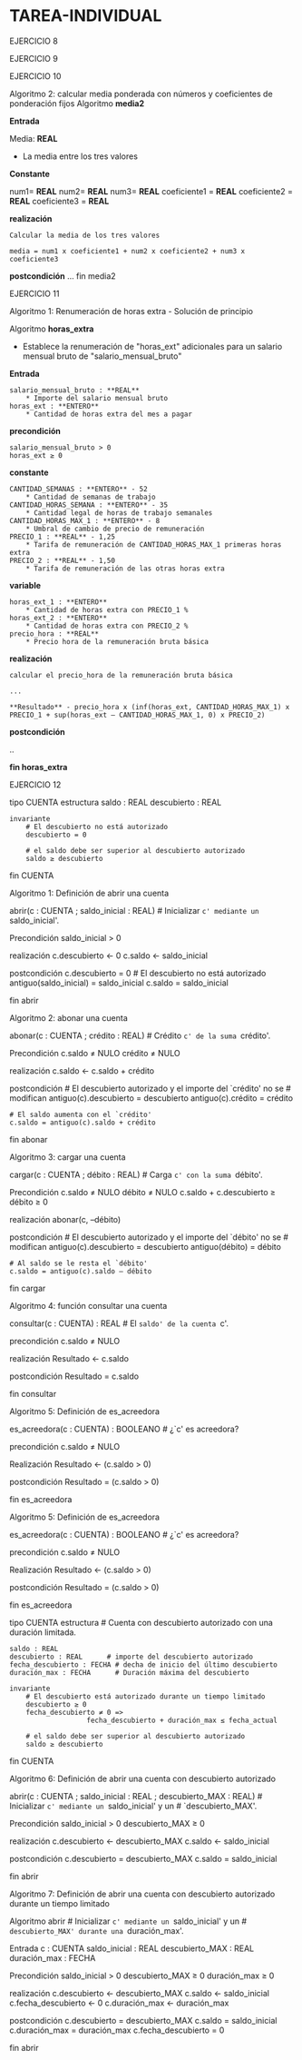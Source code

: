 # TAREA-INDIVIDUAL
EJERCICIO 8

EJERCICIO 9

EJERCICIO 10

Algoritmo 2: calcular media ponderada con números y coeficientes de ponderación fijos
Algoritmo **media2**

**Entrada**

Media: **REAL**
  * La media entre los tres valores

**Constante**

num1= **REAL**
num2= **REAL**
num3= **REAL**
coeficiente1 = **REAL**
coeficiente2 = **REAL**
coeficiente3 = **REAL**

**realización**
```
Calcular la media de los tres valores

media = num1 x coeficiente1 + num2 x coeficiente2 + num3 x coeficiente3
```
**postcondición**
...
fin media2



EJERCICIO 11

Algoritmo 1: Renumeración de horas extra - Solución de principio

Algoritmo **horas_extra**

* Establece la renumeración de "horas_ext" adicionales para un salario mensual bruto de "salario_mensual_bruto"

**Entrada**

    salario_mensual_bruto : **REAL**
        * Importe del salario mensual bruto
    horas_ext : **ENTERO**
        * Cantidad de horas extra del mes a pagar

**precondición**

    salario_mensual_bruto > 0
    horas_ext ≥ 0

**constante**

    CANTIDAD_SEMANAS : **ENTERO** - 52
        * Cantidad de semanas de trabajo 
    CANTIDAD_HORAS_SEMANA : **ENTERO** - 35
        * Cantidad legal de horas de trabajo semanales 
    CANTIDAD_HORAS_MAX_1 : **ENTERO** - 8
        * Umbral de cambio de precio de remuneración
    PRECIO_1 : **REAL** - 1,25
        * Tarifa de remuneración de CANTIDAD_HORAS_MAX_1 primeras horas extra
    PRECIO_2 : **REAL** - 1,50
        * Tarifa de remuneración de las otras horas extra

**variable**

    horas_ext_1 : **ENTERO**
        * Cantidad de horas extra con PRECIO_1 %
    horas_ext_2 : **ENTERO**
        * Cantidad de horas extra con PRECIO_2 %
    precio_hora : **REAL**
        * Precio hora de la remuneración bruta básica

**realización**

    calcular el precio_hora de la remuneración bruta básica
    
    ...

    **Resultado** - precio_hora x (inf(horas_ext, CANTIDAD_HORAS_MAX_1) x PRECIO_1 + sup(horas_ext – CANTIDAD_HORAS_MAX_1, 0) x PRECIO_2)

**postcondición**

..

**fin horas_extra**

EJERCICIO 12

tipo CUENTA estructura
    saldo : REAL
    descubierto : REAL

    invariante
        # El descubierto no está autorizado
        descubierto = 0

        # el saldo debe ser superior al descubierto autorizado
        saldo ≥ descubierto
fin CUENTA

Algoritmo 1: Definición de abrir una cuenta

abrir(c : CUENTA ; saldo_inicial : REAL)
    # Inicializar `c' mediante un `saldo_inicial'.

Precondición
    saldo_inicial > 0

realización
    c.descubierto ← 0
    c.saldo ← saldo_inicial

postcondición
    c.descubierto = 0
        # El descubierto no está autorizado
    antiguo(saldo_inicial) = saldo_inicial
    c.saldo = saldo_inicial

fin abrir

Algoritmo 2: abonar una cuenta
 
abonar(c : CUENTA ; crédito : REAL)
    # Crédito `c' de la suma `crédito'.

Precondición
    c.saldo ≠ NULO
    crédito ≠ NULO

realización
    c.saldo ← c.saldo + crédito

postcondición
    # El descubierto autorizado y el importe del `crédito' no se
    # modifican
    antiguo(c).descubierto = descubierto
    antiguo(c).crédito = crédito

    # El saldo aumenta con el `crédito'
    c.saldo = antiguo(c).saldo + crédito

fin abonar

Algoritmo 3: cargar una cuenta
 
cargar(c : CUENTA ; débito : REAL)
    # Carga `c' con la suma `débito'.

Precondición
    c.saldo ≠ NULO
    débito ≠ NULO
    c.saldo + c.descubierto ≥ débito ≥ 0

realización
    abonar(c, –débito)

postcondición
    # El descubierto autorizado y el importe del `débito' no se
    # modifican
    antiguo(c).descubierto = descubierto
    antiguo(débito) = débito

    # Al saldo se le resta el `débito'
    c.saldo = antiguo(c).saldo – débito

fin cargar

Algoritmo 4: función consultar una cuenta

consultar(c : CUENTA) : REAL
    # El `saldo' de la cuenta `c'.

precondición
    c.saldo ≠ NULO

realización
    Resultado ← c.saldo

postcondición
    Resultado = c.saldo

fin consultar

Algoritmo 5: Definición de es_acreedora

es_acreedora(c : CUENTA) : BOOLEANO
    # ¿`c' es acreedora?

precondición
    c.saldo ≠ NULO

Realización
    Resultado ← (c.saldo > 0)

postcondición
    Resultado = (c.saldo > 0)

fin es_acreedora

Algoritmo 5: Definición de es_acreedora

es_acreedora(c : CUENTA) : BOOLEANO
    # ¿`c' es acreedora?

precondición
    c.saldo ≠ NULO

Realización
    Resultado ← (c.saldo > 0)

postcondición
    Resultado = (c.saldo > 0)

fin es_acreedora

tipo CUENTA estructura
    # Cuenta con descubierto autorizado con una duración limitada.

    saldo : REAL
    descubierto : REAL      # importe del descubierto autorizado 
    fecha_descubierto : FECHA # decha de inicio del último descubierto
    duración_max : FECHA      # Duración máxima del descubierto

    invariante
        # El descubierto está autorizado durante un tiempo limitado
        descubierto ≥ 0
        fecha_descubierto ≠ 0 => 
                       fecha_descubierto + duración_max ≤ fecha_actual

        # el saldo debe ser superior al descubierto autorizado 
        saldo ≥ descubierto
fin CUENTA

Algoritmo 6: Definición de abrir una cuenta con descubierto autorizado

abrir(c : CUENTA ; saldo_inicial : REAL ; descubierto_MAX : REAL)
    # Inicializar `c' mediante un `saldo_inicial' y un 
    # `descubierto_MAX'.

Precondición
    saldo_inicial > 0
    descubierto_MAX ≥ 0

realización
    c.descubierto ← descubierto_MAX
    c.saldo ← saldo_inicial

postcondición
    c.descubierto = descubierto_MAX
    c.saldo = saldo_inicial

fin abrir

Algoritmo 7: Definición de abrir una cuenta con descubierto autorizado durante un tiempo limitado

Algoritmo abrir
    # Inicializar `c' mediante un `saldo_inicial' y un 
    # `descubierto_MAX' durante una `duración_max'.

Entrada
    c : CUENTA
    saldo_inicial : REAL
    descubierto_MAX : REAL
    duración_max : FECHA

Precondición
    saldo_inicial > 0
    descubierto_MAX ≥ 0
    duración_max ≥ 0

realización
    c.descubierto ← descubierto_MAX
    c.saldo ← saldo_inicial
    c.fecha_descubierto ← 0
    c.duración_max ← duración_max

postcondición
    c.descubierto = descubierto_MAX
    c.saldo = saldo_inicial
    c.duración_max = duración_max
    c.fecha_descubierto = 0

fin abrir
